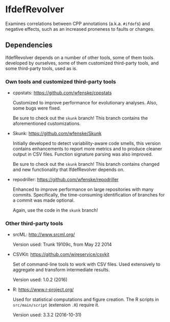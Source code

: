 # IfdefRevolver

Examines correlations between CPP annotations (a.k.a. `#ifdef`s) and
negative effects, such as an increased proneness to faults or changes.

## Dependencies

IfdefRevolver depends on a number of other tools, some of them tools
developed by ourselves, some of them customized third-party tools, and
some third-party tools, used as is.

### Own tools and customized third-party tools

* cppstats: https://github.com/wfenske/cppstats

  Customized to improve performance for evolutionary analyses.  Also,
  some bugs were fixed. 

  Be sure to check out the `skunk` branch!  This branch contains
  the aforementioned customizations.

* Skunk: https://github.com/wfenske/Skunk

  Initially developed to detect variability-aware code smells, this
  version contains enhancements to report more metrics and to produce
  cleaner output in CSV files.  Function signature parsing was also
  improved.

  Be sure to check out the `skunk` branch!  This branch contains
  changed and new functionality that IfdefRevolver depends on.

* repodriller: https://github.com/wfenske/repodriller

  Enhanced to improve performance on large repositories with many
  commits.  Specifically, the time-consuming identification of
  branches for a commit was made optional.

  Again, use the code in the `skunk` branch!

### Other third-party tools

* srcML: http://www.srcml.org/

  Version used: Trunk 19109c, from May 22 2014

* CSVKit: https://github.com/wireservice/csvkit

  Set of command-line tools to work with CSV files.  Used extensively
  to aggregate and transform intermediate results.

  Version used: 1.0.2 (2016)

* R: https://www.r-project.org/

  Used for statistical computations and figure creation.  The R
  scripts in `src/main/script` (extension `.R`) require it.

  Version used: 3.3.2 (2016-10-31)
